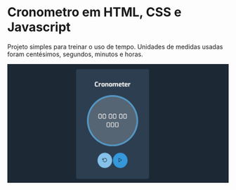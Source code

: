 <h1> Cronometro em HTML, CSS e Javascript</h1>

Projeto simples para treinar o uso de tempo.
Unidades de medidas usadas foram centésimos, segundos, minutos e horas.

![Screenshot](screenshot.png)
